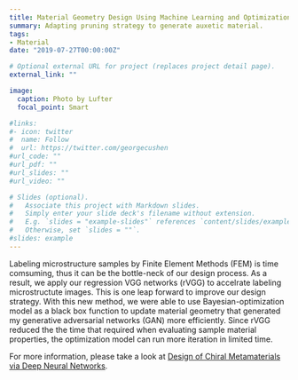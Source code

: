 ```yaml
---
title: Material Geometry Design Using Machine Learning and Optimization
summary: Adapting pruning strategy to generate auxetic material.
tags:
- Material
date: "2019-07-27T00:00:00Z"

# Optional external URL for project (replaces project detail page).
external_link: ""

image:
  caption: Photo by Lufter
  focal_point: Smart

#links:
#- icon: twitter
#  name: Follow
#  url: https://twitter.com/georgecushen
#url_code: ""
#url_pdf: ""
#url_slides: ""
#url_video: ""

# Slides (optional).
#   Associate this project with Markdown slides.
#   Simply enter your slide deck's filename without extension.
#   E.g. `slides = "example-slides"` references `content/slides/example-slides.md`.
#   Otherwise, set `slides = ""`.
#slides: example
---
```


Labeling microstructure samples by Finite Element Methods (FEM) is time comsuming, thus it can be the bottle-neck of our design process. As a result, we apply our regression VGG networks (rVGG) to accelrate labeling microstructute images. This is one leap forward to improve our design strategy. With this new method, we were able to use Bayesian-optimization model as a black box function to update material geometry that generated my generative adversarial networks (GAN) more efficiently. Since rVGG reduced the the time that required when evaluating sample material properties, the optimization model can run more iteration in limited time.

For more information, please take a look at [Design of Chiral Metamaterials via Deep Neural Networks](https://lufteracademy.netlify.app/publication/conference-paper/).
